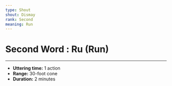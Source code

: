 ```yaml
---
type: Shout
shout: Dismay
rank: Second
meaning: Run
---
```

# Second Word : Ru (Run)
---
- **Uttering time:** 1 action
- **Range:** 30-foot cone
- **Duration:** 2 minutes